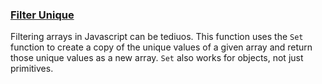 ### [Filter Unique](https://github.com/ChadESmith42/Code-Snippets/blob/master/typescript/filter-unique-array.md)
Filtering arrays in Javascript can be tediuos. This function uses the `Set` function to create a copy of the unique values of a given array
and return those unique values as a new array. `Set` also works for objects, not just primitives.
